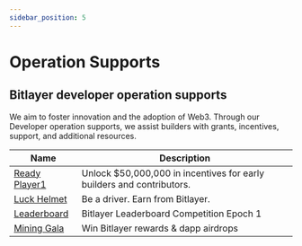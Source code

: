 ```yaml
---
sidebar_position: 5
---
```


# Operation Supports

## Bitlayer developer operation supports
We aim to foster innovation and the adoption of Web3. Through our Developer operation supports, we assist builders with grants, incentives, support, and additional resources.

| Name | Description | 
|----------|----------|
| [Ready Player1 ](https://www.bitlayer.org/airdrop/ready-player-one)    | Unlock $50,000,000 in incentives for early builders and contributors.   |
|[Luck Helmet](https://www.bitlayer.org/airdrop/lucky-helmet)    | Be a driver. Earn from Bitlayer.    | 
| [Leaderboard](https://www.bitlayer.org/ready-player-one/leaderboard)    | Bitlayer Leaderboard Competition Epoch 1   | 
| [Mining Gala](https://www.bitlayer.org/mining-gala)    | Win Bitlayer rewards & dapp airdrops   | 
